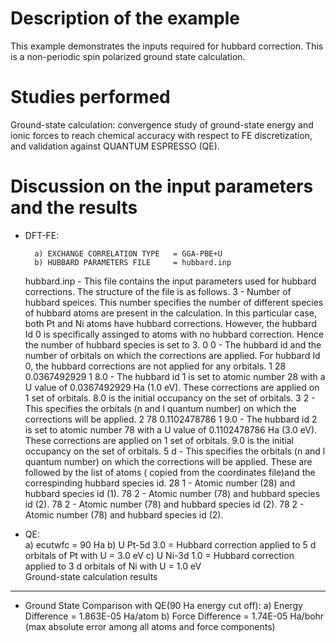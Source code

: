 Description of the example
==========================
This example demonstrates the inputs required for hubbard correction. This is a non-periodic spin polarized ground state calculation.
 
Studies performed
=======================

Ground-state calculation: convergence study of ground-state energy and ionic forces to reach chemical accuracy with respect to FE discretization, and validation against QUANTUM ESPRESSO (QE). 

Discussion on the input parameters and the results
==================================================
* DFT-FE:

        a) EXCHANGE CORRELATION TYPE   = GGA-PBE+U
        b) HUBBARD PARAMETERS FILE     = hubbard.inp  

    hubbard.inp - This file contains the input parameters used for hubbard corrections. The structure of the file is as follows. 
   3 - Number of hubbard speices. This number specifies the number of different species of hubbard atoms are present in the calculation. In this particular case, both Pt and Ni atoms have hubbard corrections. However, the hubbard Id 0 is specifically assinged to atoms with no hubbard correction. Hence the number of hubbard species is set to 3. 
   0 0 - The hubbard id and the number of orbitals on which the corrections are applied. For hubbard Id 0, the hubbard corrections are not applied for any orbitals. 
   1 28 0.0367492929 1 8.0 - The hubbard id 1 is set to atomic number 28 with a U value of 0.0367492929 Ha (1.0 eV). These corrections are applied on 1 set of orbitals. 8.0 is the initial occupancy on the set of orbitals.
   3 2 - This specifies the orbitals (n and l quantum number) on which the corrections will be applied.
   2 78 0.1102478786 1 9.0 - The hubbard id 2 is set to atomic number 78 with a U value of 0.1102478786 Ha (3.0 eV). These
corrections are applied on 1 set of orbitals. 9.0 is the initial occupancy on the set of orbitals. 
   5 d - This specifies the orbitals (n and l quantum number) on which the corrections will be applied.
   These are followed by the list of atoms  ( copied from the coordinates file)and the correspinding hubbard species id. 
   28 1 - Atomic number (28) and hubbard species id (1).
   78 2 - Atomic number (78) and hubbard species id (2). 
   78 2 - Atomic number (78) and hubbard species id (2).
   78 2 - Atomic number (78) and hubbard species id (2).
   
* QE:  
        a) ecutwfc                  = 90 Ha 
        b) U Pt-5d 3.0              = Hubbard correction applied to 5 d orbitals of Pt with U = 3.0 eV
        c) U Ni-3d 1.0              = Hubbard correction applied to 3 d orbitals of Ni with U = 1.0 eV                                   
Ground-state calculation results
--------------------------------

* Ground State Comparison with QE(90 Ha energy cut off):
    a) Energy Difference = 1.863E-05 Ha/atom
    b) Force Difference = 1.74E-05 Ha/bohr (max absolute error among all atoms and force components)
